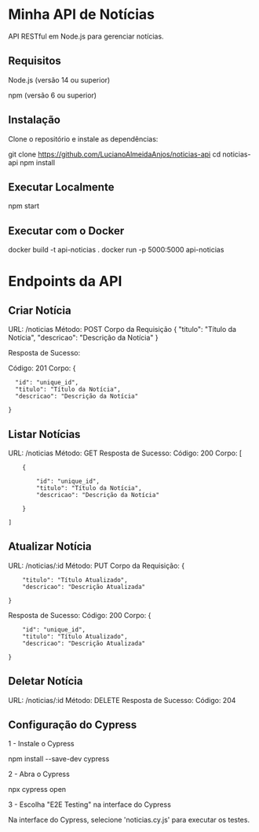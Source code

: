 # Minha API de Notícias

API RESTful em Node.js para gerenciar notícias.

## Requisitos
Node.js (versão 14 ou superior)

npm (versão 6 ou superior)

## Instalação

Clone o repositório e instale as dependências:

git clone https://github.com/LucianoAlmeidaAnjos/noticias-api
cd noticias-api
npm install

## Executar Localmente

npm start

## Executar com o Docker

docker build -t api-noticias .
docker run -p 5000:5000 api-noticias

# Endpoints da API

## Criar Notícia

URL: /noticias
Método: POST
Corpo da Requisição
{
  "titulo": "Título da Notícia",
  "descricao": "Descrição da Notícia"
}

Resposta de Sucesso:

Código: 201
Corpo:
    {
    
      "id": "unique_id",
      "titulo": "Título da Notícia",
      "descricao": "Descrição da Notícia"
      
    }

## Listar Notícias
URL: /noticias
Método: GET
Resposta de Sucesso:
Código: 200
Corpo:
    [
    
        {
        
            "id": "unique_id",
            "titulo": "Título da Notícia",
            "descricao": "Descrição da Notícia"
            
        }
        
    ]

## Atualizar Notícia

URL: /noticias/:id
Método: PUT
Corpo da Requisição:
    {
    
        "titulo": "Título Atualizado",
        "descricao": "Descrição Atualizada"
        
    }

Resposta de Sucesso:
Código: 200
Corpo:
    {
    
        "id": "unique_id",
        "titulo": "Título Atualizado",
        "descricao": "Descrição Atualizada"
        
    }

## Deletar Notícia
URL: /noticias/:id
Método: DELETE
Resposta de Sucesso:
Código: 204

## Configuração do Cypress
1 - Instale o Cypress

npm install --save-dev cypress

2 - Abra o Cypress

npx cypress open

3 - Escolha "E2E Testing" na interface do Cypress

Na interface do Cypress, selecione 'noticias.cy.js' para executar os testes.
